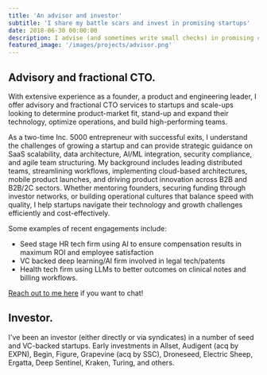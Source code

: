 ```yaml
---
title: 'An advisor and investor'
subtitle: 'I share my battle scars and invest in promising startups'
date: 2018-06-30 00:00:00
description: I advise (and sometimes write small checks) in promising companies, usually in B2B(2C) SaaS. Engagements include HR and recruit tech, legal AI, and healthcare analytic firms that are seed, VC and PE backed.
featured_image: '/images/projects/advisor.png'
---
```


## Advisory and fractional CTO.

With extensive experience as a founder, a product and engineering leader, I offer advisory and fractional CTO services to startups and scale-ups looking to determine product-market fit, stand-up and expand their technology, optimize operations, and build high-performing teams. 

As a two-time Inc. 5000 entrepreneur with successful exits, I understand the challenges of growing a startup and can provide strategic guidance on SaaS scalability, data architecture, AI/ML integration, security compliance, and agile team structuring. My background includes leading distributed teams, streamlining workflows, implementing cloud-based architectures, mobile product launches, and driving product innovation across B2B and B2B/2C sectors. Whether mentoring founders, securing funding through investor networks, or building operational cultures that balance speed with quality, I help startups navigate their technology and growth challenges efficiently and cost-effectively.

Some examples of recent engagements include:
- Seed stage HR tech firm using AI to ensure compensation results in maximum ROI and employee satisfaction
- VC backed deep learning/AI firm involved in legal tech/patents
- Health tech firm using LLMs to better outcomes on clinical notes and billing workflows.

[Reach out to me here](/contact) if you want to chat!

## Investor.

I've been an investor (either directly or via syndicates) in a number of seed and VC-backed startups. Early investments in Allset, Audigent (acq by EXPN), Begin, Figure, Grapevine (acq by SSC), Droneseed, Electric Sheep, Ergatta, Deep Sentinel, Kraken, Turing, and others.
